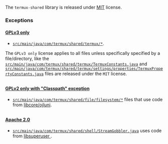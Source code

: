 The `termux-shared` library is released under [MIT](https://opensource.org/licenses/MIT) license.

### Exceptions

#### [GPLv3 only](https://www.gnu.org/licenses/gpl-3.0.html)

- [`src/main/java/com/termux/shared/termux/*`](src/main/java/com/termux/shared/termux).

The `GPLv3 only` license applies to all files unless specifically specified by a file/directory, like the [`src/main/java/com/termux/shared/termux/TermuxConstants.java`](src/main/java/com/termux/shared/termux/TermuxConstants.java) and [`src/main/java/com/termux/shared/termux/settings/properties/TermuxPropertyConstants.java`](src/main/java/com/termux/shared/termux/settings/properties/TermuxPropertyConstants.java) files are released under the `MIT` license.
##


#### [GPLv2 only with "Classpath" exception](https://openjdk.java.net/legal/gplv2+ce.html)

- [`src/main/java/com/termux/shared/file/filesystem/*`](src/main/java/com/termux/shared/file/filesystem) files that use code from [libcore/ojluni](https://cs.android.com/android/platform/superproject/+/android-11.0.0_r3:libcore/ojluni/).
##


#### [Apache 2.0](https://www.apache.org/licenses/LICENSE-2.0)

- [`src/main/java/com/termux/shared/shell/StreamGobbler.java`](src/main/java/com/termux/shared/shell/StreamGobbler.java) uses code from [libsuperuser ](https://github.com/Chainfire/libsuperuser).
##
